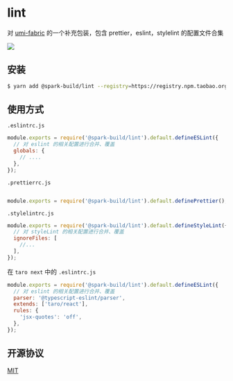 # lint
对 [umi-fabric](https://github.com/umijs/fabric) 的一个补充包装，包含 prettier，eslint，stylelint 的配置文件合集

[![](https://img.shields.io/dub/l/vibe-d.svg?style=flat-square)](https://tldrlegal.com/license/mit-license)


## 安装

```bash
$ yarn add @spark-build/lint --registry=https://registry.npm.taobao.org
```

## 使用方式

`.eslintrc.js`

```js
module.exports = require('@spark-build/lint').default.defineESLint({
  // 对 eslint 的相关配置进行合并、覆盖
  globals: {
    // ....
  },
});
```

`.prettierrc.js`

```js

module.exports = require('@spark-build/lint').default.definePrettier();

```

`.stylelintrc.js`

```js
module.exports = require('@spark-build/lint').default.defineStyleLint({
  // 对 styleLint 的相关配置进行合并、覆盖
  ignoreFiles: [
    //...
  ],
});
```

在 `taro next` 中的 `.eslintrc.js`
```js
module.exports = require('@spark-build/lint').default.defineESLint({
  // 对 eslint 的相关配置进行合并、覆盖
  parser: '@typescript-eslint/parser',
  extends: ['taro/react'],
  rules: {
    'jsx-quotes': 'off',
  },
});
```


## 开源协议

[MIT](https://tldrlegal.com/license/mit-license)

